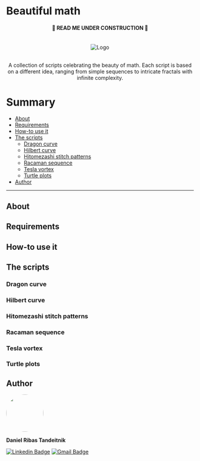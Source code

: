 # Beautiful math

 <h4 align="center"> 
	🚧  READ ME UNDER CONSTRUCTION  🚧
</h4>

<!-- PROJECT LOGO -->
<br />
<div align="center">
  <img src="https://i.imgur.com/uKMcm0V.png" alt="Logo">
  

  <p align="center">
  <br />
    A collection of scripts celebrating the beauty of math. Each script is based on a different idea, ranging from simple sequences to intricate fractals with infinite complexity.
    <br />
  </p>
</div>

Summary
=================
<!--ts-->
   * [About](#About)
   * [Requirements](#requirements)
   * [How-to use it](#how-t-use-it)
   * [The scripts](#the-scripts)
      * [Dragon curve](#dragon-curve)
      * [Hilbert curve](#hilbert-curve)
      * [Hitomezashi stitch patterns](#hitomezashi-stitch-patterns)
      * [Racaman sequence](#racaman-sequence)
      * [Tesla vortex](#tesla-vortex)
      * [Turtle plots](#turtle-plots)
   * [Author](#author)

<!--te-->

---

## About

## Requirements

## How-to use it

## The scripts

### Dragon curve

### Hilbert curve

### Hitomezashi stitch patterns

### Racaman sequence

### Tesla vortex

### Turtle plots

## Author

 <img style="border-radius: 50%;" src="https://i.imgur.com/rGsWaNH.jpg" width="100px;" alt=""/>
 <br />
 
**Daniel Ribas Tandeitnik**


[![Linkedin Badge](https://img.shields.io/badge/-Daniel_Tandeitnik-blue?style=flat-square&logo=Linkedin&logoColor=white&link=https://www.linkedin.com/in/tandeitnik/)](https://www.linkedin.com/in/tandeitnik/) [![Gmail Badge](https://img.shields.io/badge/-tandeitnik@gmail.com-c14438?style=flat-square&logo=Gmail&logoColor=white&link=mailto:tandeitnik@gmail.com)](mailto:tandeitnik@gmail.com)
